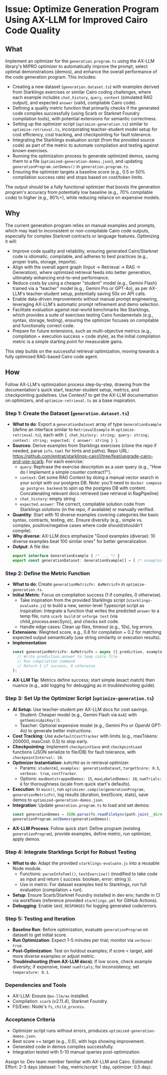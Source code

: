 # Issue: Optimize Generation Program Using AX-LLM for Improved Cairo Code Quality

## What
Implement an optimizer for the `generation.program.ts` using the AX-LLM library's MiPRO optimizer to automatically improve the prompt, select optimal demonstrations (demos), and enhance the overall performance of the code generation program. This includes:
- Creating a new dataset (`generation.dataset.ts`) with examples derived from Starklings exercises or similar Cairo coding challenges, where each example includes `chat_history`, `query`, `context` (simulated RAG output), and expected `answer` (valid, compilable Cairo code).
- Defining a quality metric function that primarily checks if the generated code compiles successfully (using Scarb or Starknet Foundry compilation tools), with potential extensions for semantic correctness.
- Setting up the optimizer script (`optimize-generation.ts`) similar to `optimize-retrieval.ts`, incorporating teacher-student model setup for cost efficiency, cost tracking, and checkpointing for fault tolerance.
- Integrating the Starklings evaluation script (from the provided source code) as part of the metric to automate compilation and testing against known exercises.
- Running the optimization process to generate optimized demos, saving them to a file (`optimized-generation-demos.json`), and updating `generationProgram.setDemos()` in `generation.program.ts`.
- Ensuring the optimizer targets a baseline score (e.g., 0.5 or 50% compilation success rate) and stops based on cost/token limits.

The output should be a fully functional optimizer that boosts the generation program's accuracy from potentially low baseline (e.g., 70% compilable code) to higher (e.g., 90%+), while reducing reliance on expensive models.

## Why
The current generation program relies on manual examples and prompts, which may lead to inconsistent or non-compilable Cairo code outputs, especially for complex Starknet contracts or language features. Optimizing it will:
- Improve code quality and reliability, ensuring generated Cairo/Starknet code is idiomatic, compilable, and adheres to best practices (e.g., proper traits, storage, imports).
- Align with the overall agent graph (Input → Retrieval → RAG → Generation), where optimized retrieval feeds into better generation, ultimately enhancing end-to-end performance.
- Reduce costs by using a cheaper "student" model (e.g., Gemini Flash) trained via a "teacher" model (e.g., Gemini Pro or GPT-4o), as per AX-LLM's teacher-student setup, potentially saving 50x on API calls.
- Enable data-driven improvements without manual prompt engineering, leveraging AX-LLM's automatic prompt refinement and demo selection.
- Facilitate evaluation against real-world benchmarks like Starklings, which provides a suite of exercises testing Cairo fundamentals (e.g., syntax, storage, testing), ensuring the optimizer focuses on compilable and functionally correct code.
- Prepare for future extensions, such as multi-objective metrics (e.g., compilation + execution success + code style), as the initial compilation metric is a simple starting point for measurable gains.

This step builds on the successful retrieval optimization, moving towards a fully optimized RAG-based Cairo code agent.

## How
Follow AX-LLM's optimization process step-by-step, drawing from the documentation's quick start, teacher-student setup, metrics, and checkpointing guidelines. Use Context7 to get the AX-LLM documentation on optimizers, and `optimize-retrieval.ts` as a base inspiration.

### Step 1: Create the Dataset (`generation.dataset.ts`)
- **What to do**: Export a `generationDataset` array of type `GenerationExample` (define an interface similar to `RetrievalExample` in `optimize-retrieval.ts`), each with `{ chat_history: string; query: string; context: string; expected: { answer: string } }`.
- **Sources**: Derive examples from Starklings exercises (clone the repo if needed, parse `info.toml` for hints and paths). Repo URL: https://github.com/enitrat/starklings-cairo1/tree/feat/upgrade-cairo-and-use-scarb. For each exercise:
  - `query`: Rephrase the exercise description as a user query (e.g., "How do I implement a simple counter contract?").
  - `context`: Get some RAG Context by doing a manual vector search in your script with our postgres DB. Note: you'll need to  `docker compose up postgres backend` to spin up the postgres DB with content. Concatenating relevant docs retrieved (see retrieval in RagPipeline)
  - `chat_history`: empty string
  - `expected.answer`: The correct, compilable solution code from Starklings solutions (in the repo, if available) or manually verified.
- **Quantity**: Start with 10 diverse examples covering categories like basic syntax, contracts, testing, etc. Ensure diversity (e.g., simple vs. complex, positive/negative cases where code should/shouldn't compile).
- **Why diverse**: AX-LLM docs emphasize "Good examples (diverse): 10 diverse examples beat 100 similar ones" for better generalization.
- **Output**: A file like:
  ```ts
  export interface GenerationExample { /* ... */ }
  export const generationDataset: GenerationExample[] = [ /* examples */ ];
  ```

### Step 2: Define the Metric Function
- **What to do**: Create `generationMetricFn: AxMetricFn` in `optimize-generation.ts`.
- **Initial Metric**: Focus on compilation success (1 if compiles, 0 otherwise).
  - Take inspiration from the provided Starklings script (`starklings-evaluate.js`) to build a new, senior-level Typescript script as inspiration: Integrate a function that writes the predicted `answer` to a temp file, runs `scarb build` or `snforge test` (via child_process.execSync), and checks exit code.
  - Handle edge cases: Clean up files, timeout (e.g., 10s), log errors.
- **Extensions**: Weighted score, e.g., 0.8 for compilation + 0.2 for matching expected output semantically (use string similarity or execution results).
- **Implementation**:
  ```ts
  const generationMetricFn: AxMetricFn = async ({ prediction, example }) => {
    // Write prediction.answer to temp cairo file
    // Run compilation command
    // Return 1 if success, 0 otherwise
  };
  ```
- **AX-LLM Tip**: Metrics define success; start simple (exact match) then nuance (e.g., add logging for debugging as in troubleshooting guide).

### Step 3: Set Up the Optimizer Script (`optimize-generation.ts`)
- **AI Setup**: Use teacher-student per AX-LLM docs for cost savings.
  - Student: Cheaper model (e.g., Gemini Flash via `AxAI` with `getGeminiApiKey()`).
  - Teacher: Optional expensive model (e.g., Gemini Pro or OpenAI GPT-4o) to generate better instructions.
- **Cost Tracking**: Use `AxDefaultCostTracker` with limits (e.g., maxTokens: 200000, maxCost: 0.5) to stop early.
- **Checkpointing**: Implement `checkpointSave` and `checkpointLoad` functions (JSON serialize to file/DB) for fault tolerance, with `checkpointInterval: 10`.
- **Optimizer Instantiation**: `AxMiPRO` as in retrieval optimizer.
  - Params: `studentAI`, `examples: generationDataset`, `targetScore: 0.5`, `verbose: true`, `costTracker`.
  - Options: `maxBootstrappedDemos: 15`, `maxLabeledDemos: 10`, `numTrials: 8` for thoroughness (scale from quick start's defaults).
- **Execution**: In `main()`, run `optimizer.compile(generationProgram, generationMetricFn)`, log results (duration, bestScore, stats), save demos to `optimized-generation-demos.json`.
- **Integration**: Update `generation.program.ts` to load and set demos:
  ```ts
  const generationDemos = JSON.parse(fs.readFileSync(path.join(__dirname, 'optimized-generation-demos.json'), 'utf8'));
  generationProgram.setDemos(generationDemos);
  ```
- **AX-LLM Process**: Follow quick start: Define program (existing `generationProgram`), provide examples, define metric, run optimizer, apply demos.

### Step 4: Integrate Starklings Script for Robust Testing
- **What to do**: Adapt the provided `starklings-evaluate.js` into a reusable Node module.
  - Functions: `parseInfoToml()`, `testExercise()` (modified to take code as input and return { success: boolean, error: string }).
  - Use in metric: For dataset examples tied to Starklings, run full evaluation (compilation + run).
- **Setup**: Ensure Scarb/Starknet Foundry installed in dev env; handle in CI via workflows (reference provided `starklings.yml` for GitHub Actions).
- **Debugging**: Enable `SAVE_RESPONSES` for logging generated code/errors.

### Step 5: Testing and Iteration
- **Baseline Run**: Before optimization, evaluate `generationProgram` on dataset to get initial score.
- **Run Optimization**: Expect 1-5 minutes per trial; monitor via `verbose: true`.
- **Post-Optimization**: Test on holdout examples; if score < target, add more diverse examples or adjust metric.
- **Troubleshooting (from AX-LLM docs)**: If low score, check example diversity; if expensive, lower `numTrials`; for inconsistency, set `temperature: 0.1`.

### Dependencies and Tools
- AX-LLM: Ensure `@ax-llm/ax` installed.
- Compilation: `scarb` (v2.11.4), Starknet Foundry.
- FS/Exec: Node's `fs`, `child_process`.

### Acceptance Criteria
- Optimizer script runs without errors, produces `optimized-generation-demos.json`.
- Best score >= target (e.g., 0.5), with logs showing improvement.
- Generated code in demos compiles successfully.
- Integration tested with 5-10 manual queries post-optimization.

Assign to: Dev team member familiar with AX-LLM and Cairo.
Estimated Effort: 2-3 days (dataset: 1 day, metric/script: 1 day, optimizer: 0.5 day).
